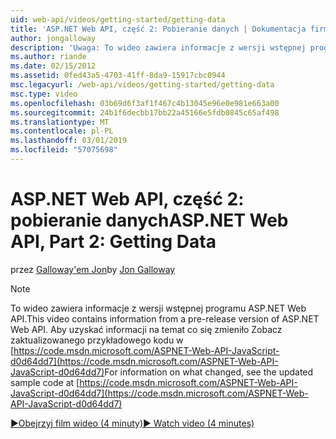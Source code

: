 ```yaml
---
uid: web-api/videos/getting-started/getting-data
title: 'ASP.NET Web API, część 2: Pobieranie danych | Dokumentacja firmy Microsoft'
author: jongalloway
description: 'Uwaga: To wideo zawiera informacje z wersji wstępnej programu ASP.NET Web API'
ms.author: riande
ms.date: 02/15/2012
ms.assetid: 0fed43a5-4703-41ff-8da9-15917cbc0944
msc.legacyurl: /web-api/videos/getting-started/getting-data
msc.type: video
ms.openlocfilehash: 03b69d6f3af1f467c4b13045e96e0e981e663a00
ms.sourcegitcommit: 24b1f6decbb17bb22a45166e5fdb0845c65af498
ms.translationtype: MT
ms.contentlocale: pl-PL
ms.lasthandoff: 03/01/2019
ms.locfileid: "57075698"
---
```

<a name="aspnet-web-api-part-2-getting-data"></a><span data-ttu-id="c67e0-103">ASP.NET Web API, część 2: pobieranie danych</span><span class="sxs-lookup"><span data-stu-id="c67e0-103">ASP.NET Web API, Part 2: Getting Data</span></span>
====================
<span data-ttu-id="c67e0-104">przez [Galloway'em Jon](https://github.com/jongalloway)</span><span class="sxs-lookup"><span data-stu-id="c67e0-104">by [Jon Galloway](https://github.com/jongalloway)</span></span>

> [!NOTE]
> <span data-ttu-id="c67e0-105">To wideo zawiera informacje z wersji wstępnej programu ASP.NET Web API.</span><span class="sxs-lookup"><span data-stu-id="c67e0-105">This video contains information from a pre-release version of ASP.NET Web API.</span></span> <span data-ttu-id="c67e0-106">Aby uzyskać informacji na temat co się zmieniło Zobacz zaktualizowanego przykładowego kodu w [https://code.msdn.microsoft.com/ASPNET-Web-API-JavaScript-d0d64dd7](https://code.msdn.microsoft.com/ASPNET-Web-API-JavaScript-d0d64dd7)</span><span class="sxs-lookup"><span data-stu-id="c67e0-106">For information on what changed, see the updated sample code at [https://code.msdn.microsoft.com/ASPNET-Web-API-JavaScript-d0d64dd7](https://code.msdn.microsoft.com/ASPNET-Web-API-JavaScript-d0d64dd7)</span></span>

[<span data-ttu-id="c67e0-107">&#9654;Obejrzyj film wideo (4 minuty)</span><span class="sxs-lookup"><span data-stu-id="c67e0-107">&#9654; Watch video (4 minutes)</span></span>](https://channel9.msdn.com/Blogs/ASP-NET-Site-Videos/getting-data)
